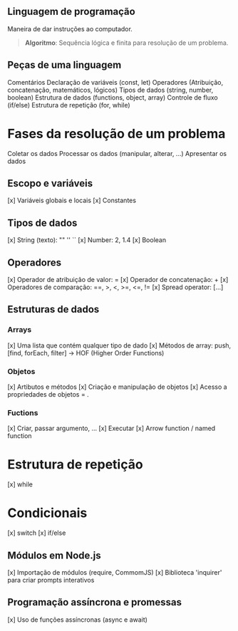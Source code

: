 ## Linguagem de programação

Maneira de dar instruções ao computador.

> **Algoritmo**: Sequência lógica e finita para resolução de um problema.

## Peças de uma linguagem

Comentários
Declaração de variáveis (const, let)
Operadores (Atribuição, concatenação, matemáticos, lógicos)
Tipos de dados (string, number, boolean)
Estrutura de dados (functions, object, array)
Controle de fluxo (if/else)
Estrutura de repetição (for, while)

# Fases da resolução de um problema

Coletar os dados
Processar os dados (manipular, alterar, ...)
Apresentar os dados

## Escopo e variáveis

[x] Variáveis globais e locais
[x] Constantes

## Tipos de dados

[x] String (texto): "" '' ``
[x] Number: 2, 1.4
[x] Boolean

## Operadores

[x] Operador de atribuição de valor: =
[x] Operador de concatenação: +
[x] Operadores de comparação: ==, >, <, >=, <=, !=
[x] Spread operator: [...]

## Estruturas de dados

### Arrays

[x] Uma lista que contém qualquer tipo de dado
[x] Métodos de array: push, [find, forEach, filter] -> HOF (Higher Order Functions)

### Objetos

[x] Artibutos e métodos
[x] Criação e manipulação de objetos
[x] Acesso a propriedades de objetos = .

### Fuctions

[x] Criar, passar argumento, ...
[x] Executar
[x] Arrow function / named function

# Estrutura de repetição

[x] while

# Condicionais

[x] switch
[x] if/else

## Módulos em Node.js

[x] Importação de módulos (require, CommomJS)
[x] Biblioteca 'inquirer' para criar prompts interativos

## Programação assíncrona e promessas

[x] Uso de funções assíncronas (async e await)